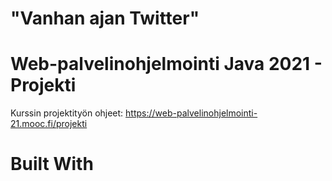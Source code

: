 # "Vanhan ajan Twitter"

# Web-palvelinohjelmointi Java 2021 - Projekti

Kurssin projektityön ohjeet: https://web-palvelinohjelmointi-21.mooc.fi/projekti

# Built With
